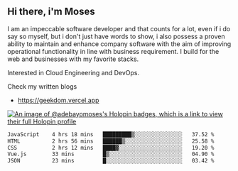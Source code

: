 ## Hi there, i'm Moses

I am an impeccable software developer and that counts for a lot, even if i do say so myself, but i don't just have words to show, i also possess a proven ability to maintain and enhance company software with the aim of improving operational functionality in line with business requirement. I build for the web and businesses with my favorite stacks.

Interested in Cloud Engineering and DevOps.

Check my written blogs
- https://geekdom.vercel.app

[![An image of @adebayomoses's Holopin badges, which is a link to view their full Holopin profile](https://holopin.me/adebayomoses)](https://holopin.io/@adebayomoses)

<!--START_SECTION:waka-->

```txt
JavaScript    4 hrs 18 mins   █████████▒░░░░░░░░░░░░░░░   37.52 %
HTML          2 hrs 56 mins   ██████▒░░░░░░░░░░░░░░░░░░   25.58 %
CSS           2 hrs 12 mins   ████▓░░░░░░░░░░░░░░░░░░░░   19.20 %
Vue.js        33 mins         █▒░░░░░░░░░░░░░░░░░░░░░░░   04.90 %
JSON          23 mins         █░░░░░░░░░░░░░░░░░░░░░░░░   03.42 %
```

<!--END_SECTION:waka-->
